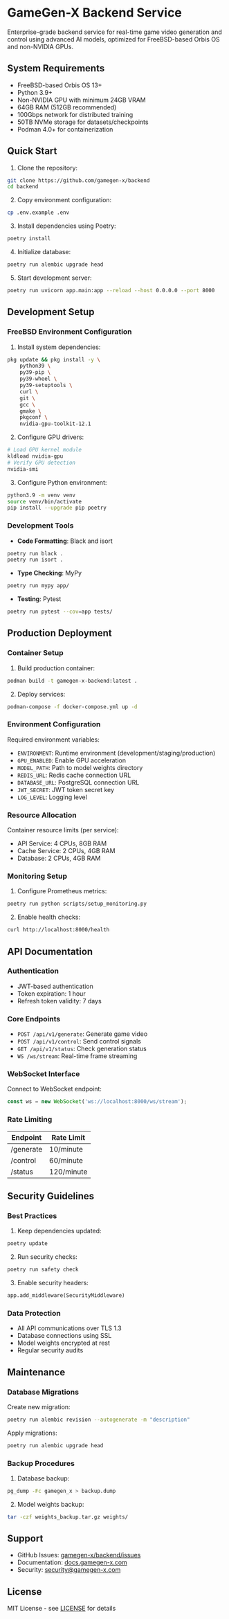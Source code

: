 # GameGen-X Backend Service

Enterprise-grade backend service for real-time game video generation and control using advanced AI models, optimized for FreeBSD-based Orbis OS and non-NVIDIA GPUs.

## System Requirements

- FreeBSD-based Orbis OS 13+
- Python 3.9+
- Non-NVIDIA GPU with minimum 24GB VRAM
- 64GB RAM (512GB recommended)
- 100Gbps network for distributed training
- 50TB NVMe storage for datasets/checkpoints
- Podman 4.0+ for containerization

## Quick Start

1. Clone the repository:
```bash
git clone https://github.com/gamegen-x/backend
cd backend
```

2. Copy environment configuration:
```bash
cp .env.example .env
```

3. Install dependencies using Poetry:
```bash
poetry install
```

4. Initialize database:
```bash
poetry run alembic upgrade head
```

5. Start development server:
```bash
poetry run uvicorn app.main:app --reload --host 0.0.0.0 --port 8000
```

## Development Setup

### FreeBSD Environment Configuration

1. Install system dependencies:
```bash
pkg update && pkg install -y \
    python39 \
    py39-pip \
    py39-wheel \
    py39-setuptools \
    curl \
    git \
    gcc \
    gmake \
    pkgconf \
    nvidia-gpu-toolkit-12.1
```

2. Configure GPU drivers:
```bash
# Load GPU kernel module
kldload nvidia-gpu
# Verify GPU detection
nvidia-smi
```

3. Configure Python environment:
```bash
python3.9 -m venv venv
source venv/bin/activate
pip install --upgrade pip poetry
```

### Development Tools

- **Code Formatting**: Black and isort
```bash
poetry run black .
poetry run isort .
```

- **Type Checking**: MyPy
```bash
poetry run mypy app/
```

- **Testing**: Pytest
```bash
poetry run pytest --cov=app tests/
```

## Production Deployment

### Container Setup

1. Build production container:
```bash
podman build -t gamegen-x-backend:latest .
```

2. Deploy services:
```bash
podman-compose -f docker-compose.yml up -d
```

### Environment Configuration

Required environment variables:
- `ENVIRONMENT`: Runtime environment (development/staging/production)
- `GPU_ENABLED`: Enable GPU acceleration
- `MODEL_PATH`: Path to model weights directory
- `REDIS_URL`: Redis cache connection URL
- `DATABASE_URL`: PostgreSQL connection URL
- `JWT_SECRET`: JWT token secret key
- `LOG_LEVEL`: Logging level

### Resource Allocation

Container resource limits (per service):
- API Service: 4 CPUs, 8GB RAM
- Cache Service: 2 CPUs, 4GB RAM
- Database: 2 CPUs, 4GB RAM

### Monitoring Setup

1. Configure Prometheus metrics:
```bash
poetry run python scripts/setup_monitoring.py
```

2. Enable health checks:
```bash
curl http://localhost:8000/health
```

## API Documentation

### Authentication

- JWT-based authentication
- Token expiration: 1 hour
- Refresh token validity: 7 days

### Core Endpoints

- `POST /api/v1/generate`: Generate game video
- `POST /api/v1/control`: Send control signals
- `GET /api/v1/status`: Check generation status
- `WS /ws/stream`: Real-time frame streaming

### WebSocket Interface

Connect to WebSocket endpoint:
```javascript
const ws = new WebSocket('ws://localhost:8000/ws/stream');
```

### Rate Limiting

| Endpoint | Rate Limit |
|----------|------------|
| /generate | 10/minute |
| /control | 60/minute |
| /status | 120/minute |

## Security Guidelines

### Best Practices

1. Keep dependencies updated:
```bash
poetry update
```

2. Run security checks:
```bash
poetry run safety check
```

3. Enable security headers:
```python
app.add_middleware(SecurityMiddleware)
```

### Data Protection

- All API communications over TLS 1.3
- Database connections using SSL
- Model weights encrypted at rest
- Regular security audits

## Maintenance

### Database Migrations

Create new migration:
```bash
poetry run alembic revision --autogenerate -m "description"
```

Apply migrations:
```bash
poetry run alembic upgrade head
```

### Backup Procedures

1. Database backup:
```bash
pg_dump -Fc gamegen_x > backup.dump
```

2. Model weights backup:
```bash
tar -czf weights_backup.tar.gz weights/
```

## Support

- GitHub Issues: [gamegen-x/backend/issues](https://github.com/gamegen-x/backend/issues)
- Documentation: [docs.gamegen-x.com](https://docs.gamegen-x.com)
- Security: security@gamegen-x.com

## License

MIT License - see [LICENSE](LICENSE) for details
